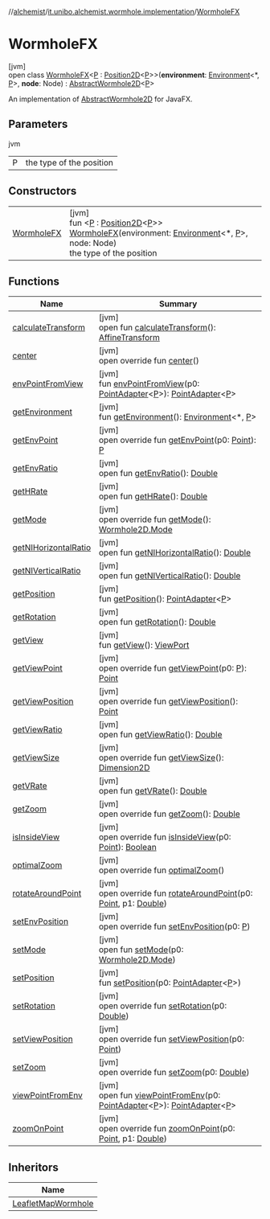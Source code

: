 //[alchemist](../../../index.md)/[it.unibo.alchemist.wormhole.implementation](../index.md)/[WormholeFX](index.md)

# WormholeFX

[jvm]\
open class [WormholeFX](index.md)<[P](index.md) : [Position2D](../../it.unibo.alchemist.model.interfaces/-position2-d/index.md)<[P](index.md)>>(**environment**: [Environment](../../it.unibo.alchemist.model.interfaces/-environment/index.md)<*, [P](index.md)>, **node**: Node) : [AbstractWormhole2D](../../it.unibo.alchemist.boundary.wormhole.implementation/-abstract-wormhole2-d/index.md)<[P](index.md)> 

An implementation of [AbstractWormhole2D](../../it.unibo.alchemist.boundary.wormhole.implementation/-abstract-wormhole2-d/index.md) for JavaFX.

## Parameters

jvm

| | |
|---|---|
| P | the type of the position |

## Constructors

| | |
|---|---|
| [WormholeFX](-wormhole-f-x.md) | [jvm]<br>fun <[P](index.md) : [Position2D](../../it.unibo.alchemist.model.interfaces/-position2-d/index.md)<[P](index.md)>> [WormholeFX](-wormhole-f-x.md)(environment: [Environment](../../it.unibo.alchemist.model.interfaces/-environment/index.md)<*, [P](index.md)>, node: Node)<br>the type of the position |

## Functions

| Name | Summary |
|---|---|
| [calculateTransform](index.md#-238501275%2FFunctions%2F-267951372) | [jvm]<br>open fun [calculateTransform](index.md#-238501275%2FFunctions%2F-267951372)(): [AffineTransform](https://docs.oracle.com/javase/8/docs/api/java/awt/geom/AffineTransform.html) |
| [center](../../it.unibo.alchemist.boundary.wormhole.implementation/-abstract-wormhole2-d/center.md) | [jvm]<br>open override fun [center](../../it.unibo.alchemist.boundary.wormhole.implementation/-abstract-wormhole2-d/center.md)() |
| [envPointFromView](index.md#-1468791767%2FFunctions%2F-267951372) | [jvm]<br>fun [envPointFromView](index.md#-1468791767%2FFunctions%2F-267951372)(p0: [PointAdapter](../../it.unibo.alchemist.boundary.wormhole.implementation/-point-adapter/index.md)<[P](index.md)>): [PointAdapter](../../it.unibo.alchemist.boundary.wormhole.implementation/-point-adapter/index.md)<[P](index.md)> |
| [getEnvironment](index.md#172054286%2FFunctions%2F-267951372) | [jvm]<br>fun [getEnvironment](index.md#172054286%2FFunctions%2F-267951372)(): [Environment](../../it.unibo.alchemist.model.interfaces/-environment/index.md)<*, [P](index.md)> |
| [getEnvPoint](index.md#1795398658%2FFunctions%2F-267951372) | [jvm]<br>open override fun [getEnvPoint](index.md#1795398658%2FFunctions%2F-267951372)(p0: [Point](https://docs.oracle.com/javase/8/docs/api/java/awt/Point.html)): [P](index.md) |
| [getEnvRatio](index.md#2141438683%2FFunctions%2F-267951372) | [jvm]<br>open fun [getEnvRatio](index.md#2141438683%2FFunctions%2F-267951372)(): [Double](https://kotlinlang.org/api/latest/jvm/stdlib/kotlin/-double/index.html) |
| [getHRate](index.md#857999449%2FFunctions%2F-267951372) | [jvm]<br>open fun [getHRate](index.md#857999449%2FFunctions%2F-267951372)(): [Double](https://kotlinlang.org/api/latest/jvm/stdlib/kotlin/-double/index.html) |
| [getMode](../../it.unibo.alchemist.boundary.wormhole.implementation/-map-wormhole/index.md#12876278%2FFunctions%2F-267951372) | [jvm]<br>open override fun [getMode](../../it.unibo.alchemist.boundary.wormhole.implementation/-map-wormhole/index.md#12876278%2FFunctions%2F-267951372)(): [Wormhole2D.Mode](../../it.unibo.alchemist.boundary.wormhole.interfaces/-wormhole2-d/-mode/index.md) |
| [getNIHorizontalRatio](index.md#-182384363%2FFunctions%2F-267951372) | [jvm]<br>open fun [getNIHorizontalRatio](index.md#-182384363%2FFunctions%2F-267951372)(): [Double](https://kotlinlang.org/api/latest/jvm/stdlib/kotlin/-double/index.html) |
| [getNIVerticalRatio](index.md#-1329451865%2FFunctions%2F-267951372) | [jvm]<br>open fun [getNIVerticalRatio](index.md#-1329451865%2FFunctions%2F-267951372)(): [Double](https://kotlinlang.org/api/latest/jvm/stdlib/kotlin/-double/index.html) |
| [getPosition](index.md#1323425584%2FFunctions%2F-267951372) | [jvm]<br>fun [getPosition](index.md#1323425584%2FFunctions%2F-267951372)(): [PointAdapter](../../it.unibo.alchemist.boundary.wormhole.implementation/-point-adapter/index.md)<[P](index.md)> |
| [getRotation](index.md#1511309947%2FFunctions%2F-267951372) | [jvm]<br>open fun [getRotation](index.md#1511309947%2FFunctions%2F-267951372)(): [Double](https://kotlinlang.org/api/latest/jvm/stdlib/kotlin/-double/index.html) |
| [getView](index.md#709246772%2FFunctions%2F-267951372) | [jvm]<br>fun [getView](index.md#709246772%2FFunctions%2F-267951372)(): [ViewPort](../../it.unibo.alchemist.boundary.wormhole.interfaces/-view-port/index.md) |
| [getViewPoint](index.md#1128621768%2FFunctions%2F-267951372) | [jvm]<br>open override fun [getViewPoint](index.md#1128621768%2FFunctions%2F-267951372)(p0: [P](index.md)): [Point](https://docs.oracle.com/javase/8/docs/api/java/awt/Point.html) |
| [getViewPosition](../../it.unibo.alchemist.boundary.wormhole.implementation/-abstract-wormhole2-d/get-view-position.md) | [jvm]<br>open override fun [getViewPosition](../../it.unibo.alchemist.boundary.wormhole.implementation/-abstract-wormhole2-d/get-view-position.md)(): [Point](https://docs.oracle.com/javase/8/docs/api/java/awt/Point.html) |
| [getViewRatio](index.md#1160341787%2FFunctions%2F-267951372) | [jvm]<br>open fun [getViewRatio](index.md#1160341787%2FFunctions%2F-267951372)(): [Double](https://kotlinlang.org/api/latest/jvm/stdlib/kotlin/-double/index.html) |
| [getViewSize](../../it.unibo.alchemist.boundary.wormhole.implementation/-abstract-wormhole2-d/get-view-size.md) | [jvm]<br>open override fun [getViewSize](../../it.unibo.alchemist.boundary.wormhole.implementation/-abstract-wormhole2-d/get-view-size.md)(): [Dimension2D](https://docs.oracle.com/javase/8/docs/api/java/awt/geom/Dimension2D.html) |
| [getVRate](index.md#1016425227%2FFunctions%2F-267951372) | [jvm]<br>open fun [getVRate](index.md#1016425227%2FFunctions%2F-267951372)(): [Double](https://kotlinlang.org/api/latest/jvm/stdlib/kotlin/-double/index.html) |
| [getZoom](../../it.unibo.alchemist.boundary.wormhole.implementation/-map-wormhole/index.md#-1625725498%2FFunctions%2F-267951372) | [jvm]<br>open override fun [getZoom](../../it.unibo.alchemist.boundary.wormhole.implementation/-map-wormhole/index.md#-1625725498%2FFunctions%2F-267951372)(): [Double](https://kotlinlang.org/api/latest/jvm/stdlib/kotlin/-double/index.html) |
| [isInsideView](index.md#1329027884%2FFunctions%2F-267951372) | [jvm]<br>open override fun [isInsideView](index.md#1329027884%2FFunctions%2F-267951372)(p0: [Point](https://docs.oracle.com/javase/8/docs/api/java/awt/Point.html)): [Boolean](https://kotlinlang.org/api/latest/jvm/stdlib/kotlin/-boolean/index.html) |
| [optimalZoom](../../it.unibo.alchemist.boundary.wormhole.implementation/-abstract-wormhole2-d/optimal-zoom.md) | [jvm]<br>open override fun [optimalZoom](../../it.unibo.alchemist.boundary.wormhole.implementation/-abstract-wormhole2-d/optimal-zoom.md)() |
| [rotateAroundPoint](index.md#829341240%2FFunctions%2F-267951372) | [jvm]<br>open override fun [rotateAroundPoint](index.md#829341240%2FFunctions%2F-267951372)(p0: [Point](https://docs.oracle.com/javase/8/docs/api/java/awt/Point.html), p1: [Double](https://kotlinlang.org/api/latest/jvm/stdlib/kotlin/-double/index.html)) |
| [setEnvPosition](index.md#1198168647%2FFunctions%2F-267951372) | [jvm]<br>open override fun [setEnvPosition](index.md#1198168647%2FFunctions%2F-267951372)(p0: [P](index.md)) |
| [setMode](index.md#2082857849%2FFunctions%2F-267951372) | [jvm]<br>open fun [setMode](index.md#2082857849%2FFunctions%2F-267951372)(p0: [Wormhole2D.Mode](../../it.unibo.alchemist.boundary.wormhole.interfaces/-wormhole2-d/-mode/index.md)) |
| [setPosition](index.md#-1875252994%2FFunctions%2F-267951372) | [jvm]<br>fun [setPosition](index.md#-1875252994%2FFunctions%2F-267951372)(p0: [PointAdapter](../../it.unibo.alchemist.boundary.wormhole.implementation/-point-adapter/index.md)<[P](index.md)>) |
| [setRotation](index.md#1328566965%2FFunctions%2F-267951372) | [jvm]<br>open override fun [setRotation](index.md#1328566965%2FFunctions%2F-267951372)(p0: [Double](https://kotlinlang.org/api/latest/jvm/stdlib/kotlin/-double/index.html)) |
| [setViewPosition](index.md#1615160523%2FFunctions%2F-267951372) | [jvm]<br>open override fun [setViewPosition](index.md#1615160523%2FFunctions%2F-267951372)(p0: [Point](https://docs.oracle.com/javase/8/docs/api/java/awt/Point.html)) |
| [setZoom](index.md#-115570870%2FFunctions%2F-267951372) | [jvm]<br>open override fun [setZoom](index.md#-115570870%2FFunctions%2F-267951372)(p0: [Double](https://kotlinlang.org/api/latest/jvm/stdlib/kotlin/-double/index.html)) |
| [viewPointFromEnv](index.md#261960047%2FFunctions%2F-267951372) | [jvm]<br>open fun [viewPointFromEnv](index.md#261960047%2FFunctions%2F-267951372)(p0: [PointAdapter](../../it.unibo.alchemist.boundary.wormhole.implementation/-point-adapter/index.md)<[P](index.md)>): [PointAdapter](../../it.unibo.alchemist.boundary.wormhole.implementation/-point-adapter/index.md)<[P](index.md)> |
| [zoomOnPoint](index.md#-1011035838%2FFunctions%2F-267951372) | [jvm]<br>open override fun [zoomOnPoint](index.md#-1011035838%2FFunctions%2F-267951372)(p0: [Point](https://docs.oracle.com/javase/8/docs/api/java/awt/Point.html), p1: [Double](https://kotlinlang.org/api/latest/jvm/stdlib/kotlin/-double/index.html)) |

## Inheritors

| Name |
|---|
| [LeafletMapWormhole](../-leaflet-map-wormhole/index.md) |
